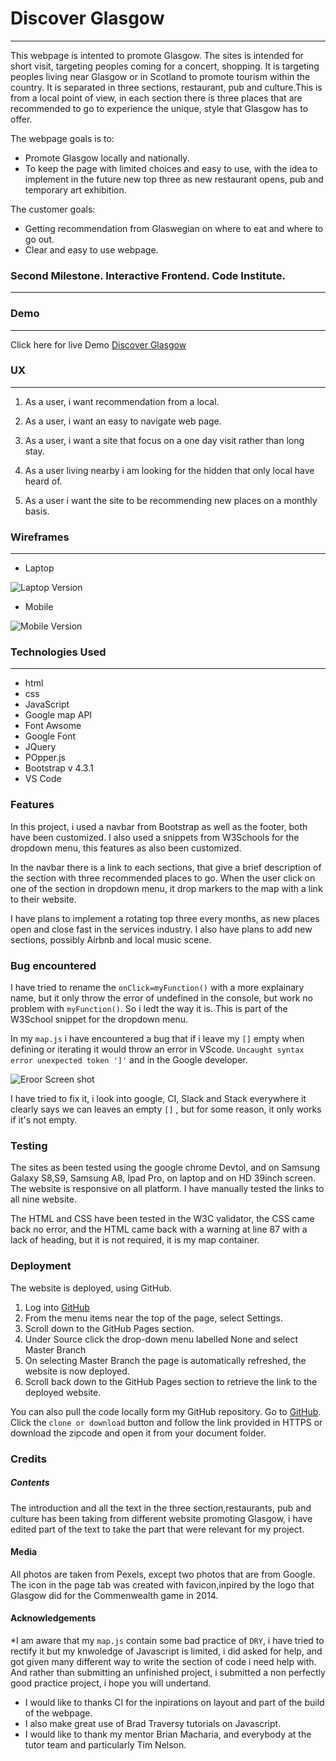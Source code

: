 # Discover Glasgow
---
This webpage is intented to promote Glasgow. The sites is intended for short visit, targeting peoples coming for a concert, shopping. It is targeting peoples living near Glasgow or in Scotland to promote tourism within the country. It is separated in three sections,
restaurant, pub and culture.This is from a local point of view, in each section there is three places that are 
 recommended to go to experience the unique, style that Glasgow has to offer.

The webpage goals is to:
* Promote Glasgow locally and nationally.
* To keep the page with limited choices and easy to use, with the idea to implement in the future new top three as new restaurant opens, pub and temporary art exhibition.
  
 The customer goals:
  * Getting recommendation from Glaswegian on where to eat and where to go out.
  * Clear and easy to use webpage.
    
### **Second Milestone. Interactive Frontend. Code Institute.**
---

 ### Demo
 ---
 Click here for live Demo
 [Discover Glasgow](https://mrsebastino.github.io/Second-milestone/ "Discover Glasgow")
  

### UX
---
1. As a user, i want recommendation from a local.

2. As a user, i want an easy to navigate web page.

3. As a user, i want a site that focus on a one day visit rather than long stay.
4.  As a user living nearby i am looking for the hidden that only local have heard of.
5.  As a user i want the site to be recommending new places on a monthly basis.

### Wireframes
---
* Laptop
  
 ![Laptop Version](wireframes/laptop-version(2).jpg)

* Mobile
  
 ![Mobile Version](wireframes/mobile-version&#32;(2).jpg)

### Technologies Used
---

* html 
* css 
* JavaScript
* Google map API
* Font Awsome
* Google Font
* JQuery
* POpper.js
* Bootstrap v 4.3.1
* VS Code
  

### Features
 In this project, i used a navbar from Bootstrap as well as the footer, both
 have been customized. I also used a snippets from W3Schools for the dropdown menu, this features as also been customized.

 In the navbar there is a link to each sections, that give a brief description of the section with
 three recommended places to go.
 When the user click on one of the section in dropdown menu, it drop markers to the map with a link to their website.

I have plans to implement a rotating top three every months, as new places open and close fast in the services industry. 
I also have plans to add new sections, possibly Airbnb and local music scene.
### Bug encountered
I have tried to rename the `onClick=myFunction()` with a more explainary name, but it only throw the error of undefined in the console, but work no problem with `myFunction()`. So i ledt the way it is. This is part of the W3School snippet for the dropdown menu.

In my `map.js` i have encountered a bug that if i leave my `[]` empty when defining or iterating it would throw an error in VScode. `Uncaught syntax error unexpected token ']'` and in the Google developer.


![Eroor Screen shot](assets/images/2020-03-01.png)

I have tried to fix it, i look into google, CI, Slack and Stack everywhere it clearly says we can leaves an empty `[]` , but for some reason, it only works if it's not empty.

### Testing
The sites as been tested using the google chrome Devtol, and on Samsung Galaxy S8,S9, Samsung A8, Ipad Pro, on laptop and on HD 39inch screen. The website is responsive on all platform.
I have manually tested the links to all nine website.

The HTML and CSS have been tested in the W3C validator, the CSS came back no error, and the HTML came back with a warning at line 87 with a lack of heading, but it is not required, it is my map container.


### Deployment
The website is deployed, using GitHub. 

1. Log into [GitHub](https://github.com/Mrsebastino/Second-milestone/)
2. From the menu items near the top of the page, select Settings.
3. Scroll down to the GitHub Pages section.
4. Under Source click the drop-down menu labelled None and select Master Branch
5. On selecting Master Branch the page is automatically refreshed, the website is now deployed.
6. Scroll back down to the GitHub Pages section to retrieve the link to the deployed website.

You can also pull the code locally form my GitHub repository. Go to [GitHub](https://github.com/Mrsebastino/Second-milestone/). Click the `clone or download` button and follow the link provided in HTTPS or download the zipcode and open it from your document folder.

### Credits

##### Contents

The introduction and all the text in the three section,restaurants, pub and culture has been taking from different website promoting Glasgow, i have edited part of the text to take the part that were relevant for my project.

#### Media

All photos are taken from Pexels, except two photos that are from Google.
The icon in the page tab was created with favicon,inpired by the logo that Glasgow did for the Commenwealth game in 2014.

#### Acknowledgements

*I am aware that my `map.js` contain some bad practice of `DRY`, i have tried to rectify it but my knwoledge of Javascript is limited, i did asked for help, and got given many different way to write the section of code i need help with. And rather than submitting an unfinished project, i submitted a non perfectly good practice project, i hope you will undertand.
* I would like to thanks CI for the inpirations on layout and part of the build of the webpage.
* I also make great use of Brad Traversy tutorials on Javascript.
* I would like to thank my mentor Brian Macharia, and everybody at the tutor team and particularly Tim Nelson.


